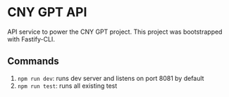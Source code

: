 # CNY GPT API

API service to power the CNY GPT project. This project was bootstrapped with Fastify-CLI.

## Commands

1. `npm run dev`: runs dev server and listens on port 8081 by default
2. `npm run test`: runs all existing test
